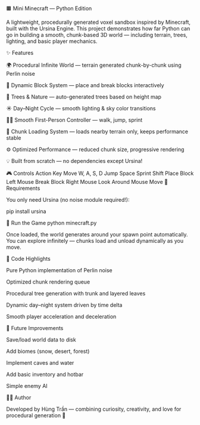 🟫 Mini Minecraft — Python Edition

A lightweight, procedurally generated voxel sandbox inspired by Minecraft, built with the Ursina Engine.
This project demonstrates how far Python can go in building a smooth, chunk-based 3D world — including terrain, trees, lighting, and basic player mechanics.

✨ Features

🌍 Procedural Infinite World — terrain generated chunk-by-chunk using Perlin noise

🧱 Dynamic Block System — place and break blocks interactively

🌲 Trees & Nature — auto-generated trees based on height map

☀️ Day–Night Cycle — smooth lighting & sky color transitions

🏃‍♂️ Smooth First-Person Controller — walk, jump, sprint

🔄 Chunk Loading System — loads nearby terrain only, keeps performance stable

⚙️ Optimized Performance — reduced chunk size, progressive rendering

💡 Built from scratch — no dependencies except Ursina!

🎮 Controls
Action	Key
Move	W, A, S, D
Jump	Space
Sprint	Shift
Place Block	Left Mouse
Break Block	Right Mouse
Look Around	Mouse Move
🧩 Requirements

You only need Ursina (no noise module required!):

pip install ursina

🚀 Run the Game
python minecraft.py


Once loaded, the world generates around your spawn point automatically.
You can explore infinitely — chunks load and unload dynamically as you move.

🧠 Code Highlights

Pure Python implementation of Perlin noise

Optimized chunk rendering queue

Procedural tree generation with trunk and layered leaves

Dynamic day–night system driven by time delta

Smooth player acceleration and deceleration

🔮 Future Improvements

Save/load world data to disk

Add biomes (snow, desert, forest)

Implement caves and water

Add basic inventory and hotbar

Simple enemy AI

🧑‍💻 Author

Developed by Hùng Trần — combining curiosity, creativity, and love for procedural generation 🌱
